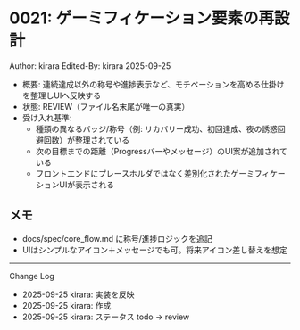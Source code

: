 # 0021: ゲーミフィケーション要素の再設計

Author: kirara
Edited-By: kirara 2025-09-25

- 概要: 連続達成以外の称号や進捗表示など、モチベーションを高める仕掛けを整理しUIへ反映する
- 状態: REVIEW（ファイル名末尾が唯一の真実）
- 受け入れ基準:
  - 種類の異なるバッジ/称号（例: リカバリー成功、初回達成、夜の誘惑回避回数）が整理されている
  - 次の目標までの距離（Progressバーやメッセージ）のUI案が追加されている
  - フロントエンドにプレースホルダではなく差別化されたゲーミフィケーションUIが表示される

## メモ
- docs/spec/core_flow.md に称号/進捗ロジックを追記
- UIはシンプルなアイコン＋メッセージでも可。将来アイコン差し替えを想定

---
Change Log
- 2025-09-25 kirara: 実装を反映
- 2025-09-25 kirara: 作成
- 2025-09-25 kirara: ステータス todo → review
